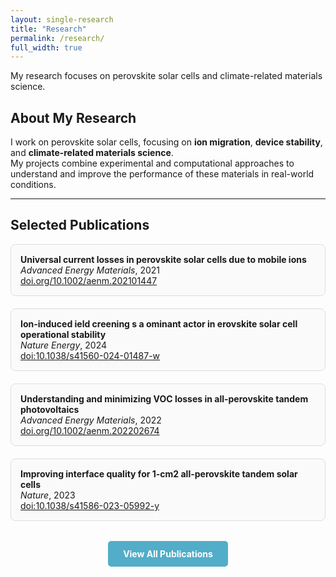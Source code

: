 ```yaml
---
layout: single-research
title: "Research"
permalink: /research/
full_width: true
---
```




My research focuses on perovskite solar cells and climate-related materials science.

<!--![Example research image](/assets/images/research-icon.png)-->

## About My Research

I work on perovskite solar cells, focusing on **ion migration**, **device stability**, and **climate-related materials science**.  
My projects combine experimental and computational approaches to understand and improve the performance of these materials in real-world conditions.

---

## Selected Publications

<div style="display: flex; flex-wrap: wrap; gap: 20px;">

<div style="flex: 1 1 300px; border: 1px solid #ddd; border-radius: 8px; padding: 15px; background: #fafafa;">
<strong>Universal current losses in perovskite solar cells due to mobile ions</strong><br>
<em>Advanced Energy Materials</em>, 2021<br>
<a href="https://doi.org/10.1002/aenm.202101447" target="_blank">doi.org/10.1002/aenm.202101447</a>
</div>

<div style="flex: 1 1 300px; border: 1px solid #ddd; border-radius: 8px; padding: 15px; background: #fafafa;">
<strong>Ion-induced ield creening s a ominant actor in erovskite solar cell operational stability</strong><br>
<em>Nature Energy</em>, 2024<br>
<a href="https://doi.org/10.1038/s41560-024-01487-w" target="_blank">doi:10.1038/s41560-024-01487-w</a>
</div>

<div style="flex: 1 1 300px; border: 1px solid #ddd; border-radius: 8px; padding: 15px; background: #fafafa;">
<strong>Understanding and minimizing VOC losses in all-perovskite tandem photovoltaics</strong><br>
<em>Advanced Energy Materials</em>, 2022<br>
<a href="https://doi.org/10.1002/aenm.202202674" target="_blank">doi.org/10.1002/aenm.202202674</a>
</div>

<div style="flex: 1 1 300px; border: 1px solid #ddd; border-radius: 8px; padding: 15px; background: #fafafa;">
<strong>Improving interface quality for 1-cm2 all-perovskite tandem solar cells</strong><br>
<em>Nature</em>, 2023<br>
<a href="https://doi.org/10.1038/s41586-023-05992-y" target="_blank">doi:10.1038/s41586-023-05992-y</a>
</div>

</div>

<div style="text-align: center; margin-top: 2rem;">
  <a href="/publications/" style="
    display: inline-block;
    background-color: #52adc8;
    color: white;
    padding: 0.75rem 1.5rem;
    border-radius: 5px;
    text-decoration: none;
    font-weight: bold;
    transition: background-color 0.3s ease;
  " onmouseover="this.style.backgroundColor='#3a8abf'" onmouseout="this.style.backgroundColor='#52adc8'">
    View All Publications
  </a>
</div>
